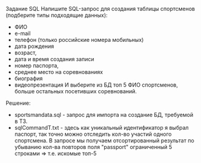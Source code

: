 Задание SQL
Напишите SQL-запрос для создания таблицы спортсменов (подберите типы подходящие данных):
- ФИО
- e-mail
- телефон (только российские номера мобильных)
- дата рождения
- возраст,
- дата и время создания записи
- номер паспорта,
- среднее место на соревнованиях
- биография
- видеопрезентация
И выберите из БД топ 5 ФИО спортсменов, больше остальных посетивших соревнований.

Решение:
- sportsmandata.sql - запрос для импорта на создание БД, требуемой в ТЗ.
- sqlCommandT.txt - здесь как уникальный идентификатор я выбрал паспорт, так точно можно отследить кол-во участий одного спортсмена. 
В запросе мы получаем отсортированный результат по убыванию кол-ва повторов поля "passport" ограниченный 5 строками => т.е. искомые топ-5
